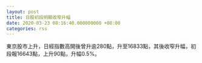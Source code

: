 ```yaml
---
layout: post
title: 日股初段明顯收窄升幅
date: 2020-03-23 08:16:40.000000000 +08:00
categories: rss
---
```


東京股市上升，日經指數高開後曾升逾280點，升至16833點，其後收窄升幅，初段報16643點，上升90點，升幅0.5%。

